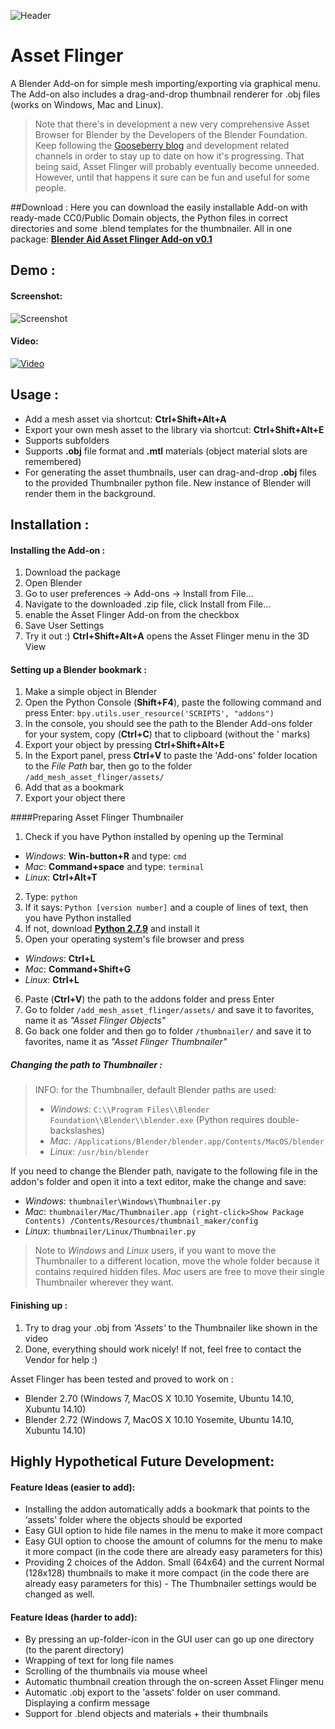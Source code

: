 ![Header](http://i.imgur.com/gp3BdlI.jpg)
# Asset Flinger
A Blender Add-on for simple mesh importing/exporting via graphical menu. 
The Add-on also includes a drag-and-drop thumbnail renderer for .obj files (works on Windows, Mac and Linux).

> Note that there's in development a new very comprehensive Asset Browser for Blender by the Developers of the Blender Foundation. Keep following the [Gooseberry blog](http://gooseberry.blender.org/) and development related channels in order to stay up to date on how it's progressing. That being said, Asset Flinger will probably eventually become unneeded. However, until that happens it sure can be fun and useful for some people.

##Download :
Here you can download the easily installable Add-on with ready-made CC0/Public Domain objects, the Python files in correct directories and some .blend templates for the thumbnailer. All in one package: **[Blender Aid Asset Flinger Add-on v0.1](http://files.manujarvinen.com/Blender_Aid/Blender_Aid_Asset_Flinger_Add-on_v0.1.zip)**

## Demo :

#### Screenshot:
![Screenshot](http://i.imgur.com/sjnjRNl.jpg)
#### Video:
<a href="http://www.the_youtube_link_when_finished" target="_blank">![Video](http://i.imgur.com/BwRkfsY.jpg)</a>

## Usage :

* Add a mesh asset via shortcut: **Ctrl+Shift+Alt+A**
* Export your own mesh asset to the library via shortcut: **Ctrl+Shift+Alt+E**
* Supports subfolders
* Supports **.obj** file format and **.mtl** materials (object material slots are remembered)
* For generating the asset thumbnails, user can drag-and-drop **.obj** files to the provided Thumbnailer python file. New instance of Blender will render them in the background.

## Installation :
#### Installing the Add-on :
1. Download the package
2. Open Blender
3. Go to user preferences -> Add-ons -> Install from File...
4. Navigate to the downloaded .zip file, click Install from File...
5. enable the Asset Flinger Add-on from the checkbox
6. Save User Settings
4. Try it out :) **Ctrl+Shift+Alt+A** opens the Asset Flinger menu in the 3D View

#### Setting up a Blender bookmark :
1. Make a simple object in Blender
2. Open the Python Console (**Shift+F4**), paste the following command and press Enter: `bpy.utils.user_resource('SCRIPTS', "addons")`
3. In the console, you should see the path to the Blender Add-ons folder for your system, copy  (**Ctrl+C**) that to clipboard (without the ' marks)
4. Export your object by pressing **Ctrl+Shift+Alt+E**
5. In the Export panel, press **Ctrl+V** to paste the 'Add-ons' folder location to the *File Path* bar, then go to the folder `/add_mesh_asset_flinger/assets/`
5. Add that as a bookmark
6. Export your object there

####Preparing Asset Flinger Thumbnailer
1. Check if you have Python installed by opening up the Terminal 
 * *Windows*: **Win-button+R** and type: `cmd`
 * *Mac*: **Command+space** and type: `terminal`
 * *Linux*: **Ctrl+Alt+T**
2. Type: `python`
3. If it says: `Python [version number]` and a couple of lines of text, then you have Python installed
4. If not, download **[Python 2.7.9](http://www.python.org)** and install it
5. Open your operating system's file browser and press
 * *Windows*: **Ctrl+L**
 * *Mac*: **Command+Shift+G**
 * *Linux*: **Ctrl+L**
6. Paste (**Ctrl+V**) the path to the addons folder and press Enter
7. Go to folder `/add_mesh_asset_flinger/assets/` and save it to favorites, name it as *"Asset Flinger Objects"*
8. Go back one folder and then go to folder `/thumbnailer/` and save it to favorites, name it as *"Asset Flinger Thumbnailer"*

##### Changing the path to Thumbnailer :
> INFO: for the Thumbnailer, default Blender paths are used:
> * *Windows*: `C:\\Program Files\\Blender Foundation\\Blender\\blender.exe` (Python requires double-backslashes)
> * *Mac*: `/Applications/Blender/blender.app/Contents/MacOS/blender`
> * *Linux*: `/usr/bin/blender`
    
If you need to change the Blender path, navigate to the following file in the addon's folder and open it into a text editor, make the change and save:
 * *Windows*: `thumbnailer\Windows\Thumbnailer.py`
 * *Mac*: `thumbnailer/Mac/Thumbnailer.app (right-click>Show Package Contents) /Contents/Resources/thumbnail_maker/config`
 * *Linux*: `thumbnailer/Linux/Thumbnailer.py`

> Note to *Windows* and *Linux* users, if you want to move the Thumbnailer to a different location, move the whole folder because it contains required hidden files. *Mac* users are free to move their single Thumbnailer wherever they want.

#### Finishing up :
1. Try to drag your .obj from *'Assets'* to the Thumbnailer like shown in the video
2. Done, everything should work nicely! If not, feel free to contact the Vendor for help :)

Asset Flinger has been tested and proved to work on :
* Blender 2.70 (Windows 7, MacOS X 10.10 Yosemite, Ubuntu 14.10, Xubuntu 14.10)
* Blender 2.72 (Windows 7, MacOS X 10.10 Yosemite, Ubuntu 14.10, Xubuntu 14.10) 

## Highly Hypothetical Future Development:

#### Feature Ideas (easier to add):
* Installing the addon automatically adds a bookmark that points to the ‘assets' folder where the objects should be exported
* Easy GUI option to hide file names in the menu to make it more compact
* Easy GUI option to choose the amount of columns for the menu to make it more compact (in the code there are already easy parameters for this)
* Providing 2 choices of the Addon. Small (64x64) and the current Normal (128x128) thumbnails to make it more compact (in the code there are already easy parameters for this) - The Thumbnailer settings would be changed as well.

#### Feature Ideas (harder to add):
* By pressing an up-folder-icon in the GUI user can go up one directory (to the parent directory)
* Wrapping of text for long file names
* Scrolling of the thumbnails via mouse wheel
* Automatic thumbnail creation through the on-screen Asset Flinger menu
* Automatic .obj export to the 'assets' folder on user command. Displaying a confirm message
* Support for .blend objects and materials + their thumbnails


